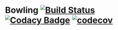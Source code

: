 # Bowling [![Build Status](https://travis-ci.org/LordLukin/Bowling.svg?branch=master)](https://travis-ci.org/LordLukin/Bowling)    [![Codacy Badge](https://api.codacy.com/project/badge/Grade/dd31b1ca258e447eafb5db486a969027)](https://www.codacy.com/project/LordLukin/Bowling/dashboard?utm_source=github.com&amp;utm_medium=referral&amp;utm_content=LordLukin/Bowling&amp;utm_campaign=Badge_Grade_Dashboard)    [![codecov](https://codecov.io/gh/LordLukin/Bowling/branch/master/graph/badge.svg)](https://codecov.io/gh/LordLukin/Bowling)
